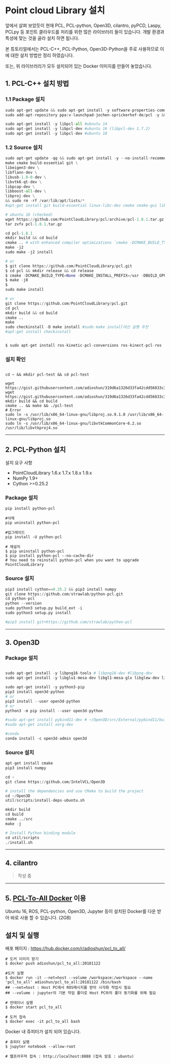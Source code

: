 #  Point cloud Library 설치 

앞에서 살펴 보았듯이 현재 PCL, PCL-python, Open3D, cilantro, pyPCD, Laspy, PCLpy 등 포인트 클라우드를 처리를 위한 많은 라이브러리 들이 있습니다. 개발 환경과 특성에 맞는 것을 골라 설치 하면 됩니다. 

본 튜토리얼에서는 PCL-C++, PCL-Python, Open3D-Python을 주로 사용하므로 이에 대한 설치 방법만 정리 하였습니다. 

또는, 위 라이브러리가 모두 설치되어 있는 Docker 이미지를 만들어 놓았습니다.  


## 1. PCL-C++ 설치 방법 

### 1.1 Package 설치 

```python
sudo apt-get update && sudo apt-get install -y software-properties-common git
sudo add-apt-repository ppa:v-launchpad-jochen-sprickerhof-de/pcl -y && sudo apt-get update

sudo apt-get install -y libpcl-all #ubnutu 14
sudo apt-get install -y libpcl-dev #ubuntu 16 (libpcl-dev 1.7.2)
sudo apt-get install -y libpcl-dev #ubuntu 18
```

### 1.2 Source 설치 


```python
sudo apt-get update -qq && sudo apt-get install -y --no-install-recommends \
make cmake build-essential git \
libeigen3-dev \
libflann-dev \
libusb-1.0-0-dev \
libvtk6-qt-dev \
libpcap-dev \
libboost-all-dev \
libproj-dev \
&& sudo rm -rf /var/lib/apt/lists/*
#apt-get install git build-essential linux-libc-dev cmake cmake-gui libusb-1.0-0-dev libusb-dev libudev-dev mpi-default-dev openmpi-bin openmpi-common libflann1.8 libflann-dev libeigen3-dev libboost-all-dev libvtk5.10-qt4 libvtk5.10 libvtk5-dev libqhull* libgtest-dev freeglut3-dev pkg-config libxmu-dev libxi-dev mono-complete qt-sdk openjdk-8-jdk openjdk-8-jre

# ubuntu 16 (checked)
wget https://github.com/PointCloudLibrary/pcl/archive/pcl-1.8.1.tar.gz
tar zvfx pcl-1.8.1.tar.gz

cd pcl-1.8.1
mkdir build && cd build
cmake .. # with enhanced compiler optimizations `cmake -DCMAKE_BUILD_TYPE=Release ..`
make -j2
sudo make -j2 install

# or 
$ git clone https://github.com/PointCloudLibrary/pcl.git
$ cd pcl && mkdir release && cd release
$ cmake -DCMAKE_BUILD_TYPE=None -DCMAKE_INSTALL_PREFIX=/usr -DBUILD_GPU=ON -DBUILD_apps=ON -DBUILD_examples=ON -DCMAKE_INSTALL_PREFIX=/usr ..
$ make -j8
$ sudo make install

# or 
git clone https://github.com/PointCloudLibrary/pcl.git
cd pcl
mkdir build && cd build
cmake ..
make
sudo checkinstall -D make install #sudo make install대신 실행 추천 
#apt-get install checkinstall


$ sudo apt-get install ros-kinetic-pcl-conversions ros-kinect-pcl-ros
```


### 설치 확인 

```

cd ~ && mkdir pcl-test && cd pcl-test

wget https://gist.githubusercontent.com/adioshun/319d6a1326d33fa42cdd56833c3ef560/raw/e10d3502ddcd871f9d6b7b57d176b17d52de5571/CMakeLists.txt 
wget https://gist.githubusercontent.com/adioshun/319d6a1326d33fa42cdd56833c3ef560/raw/e10d3502ddcd871f9d6b7b57d176b17d52de5571/main.cpp
mkdir build && cd build
cmake .. && make && ./pcl-test
# Error
sudo ln -s /usr/lib/x86_64-linux-gnu/libproj.so.9.1.0 /usr/lib/x86_64-linux-gnu/libproj.so
sudo ln -s /usr/lib/x86_64-linux-gnu/libvtkCommonCore-6.2.so /usr/lib/libvtkproj4.so
```


---

## 2. PCL-Python 설치 

설치 요구 사항

* PointCloudLibrary 1.6.x 1.7.x 1.8.x 1.9.x
* NumPy 1.9+
* Cython &gt;=0.25.2


### Package 설치

```
pip install python-pcl

#삭제 
pip uninstall python-pcl

#업그레이드 
pip install -U python-pcl

# 재설치 
$ pip uninstall python-pcl
$ pip install python-pcl --no-cache-dir
# You need to reinstall python-pcl when you want to upgrade PointCloudLibrary
```

### Source 설치

```python
pip3 install cython==0.25.2 && pip3 install numpy
git clone https://github.com/strawlab/python-pcl.git
cd python-pcl
python --version
sudo python3 setup.py build_ext -i
sudo python3 setup.py install

#pip3 install git+https://github.com/strawlab/python-pcl
```

---

## 3. Open3D

### Package 설치 

```python

sudo apt-get install -y libpng16-tools # libpng16-dev #libpng-dev 
sudo apt-get install -y libglu1-mesa-dev libgl1-mesa-glx libglew-dev libglfw3-dev libjsoncpp-dev libeigen3-dev libjpeg-dev python-dev python3-dev python-tk python3-tk

sudo apt-get install -y python3-pip 
pip3 install open3d-python
# or
pip3 install --user open3d-python
# or
python3 -m pip install --user open3d-python

#sudo apt-get install pybind11-dev # ~/Open3D/src/External/pybind11/build 
#sudo apt-get install xorg-dev 
```

```python 
#conda
conda install -c open3d-admin open3d
```

### Source 설치

```python
apt-get install cmake 
pip3 install numpy

cd ~
git clone https://github.com/IntelVCL/Open3D

# install the dependencies and use CMake to build the project
cd ~/Open3D
util/scripts/install-deps-ubuntu.sh

mkdir build
cd build
cmake ../src
make -j

# Install Python binding module 
cd util/scripts
./install.sh
```

---

## 4. cilantro


> 작성 중 


---

## 5. [PCL-To-All Docker](https://hub.docker.com/r/adioshun/pcl_to_all/) 이용 

Ubuntu 16, ROS, PCL-python, Open3D, Jupyter 등이 설치된 Docker를 다운 받아 바로 사용 할 수 있습니다. (2GB)


## 설치 및 실행

배포 페이지 : https://hub.docker.com/r/adioshun/pcl_to_all/

```
# 도커 이미지 받기 
$ docker push adioshun/pcl_to_all:20181122

#도커 실행 
$ docker run -it --net=host --volume /workspace:/workspace --name 'pcl_to_all' adioshun/pcl_to_all:20181122 /bin/bash
## --net=host : Host PC에서 ROS메시지를 받아 시각화 작업시 필요
## --volume : jupyter의 기본 작업 폴더로 Host PC와의 폴더 동기화를 위해 필요

# 컨테이너 실행 
$ docker start pcl_to_all

# 도커 접속 
$ docker exec -it pcl_to_all bash
```


Docker 내 쥬피터가 설치 되어 있습니다. 

```
# 쥬피터 실행 
$ jupyter notebook --allow-root

# 웹프라우져 접속 : http://localhost:8888 (접속 암호 : ubuntu)
```





